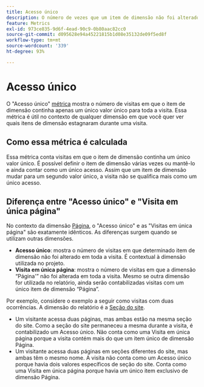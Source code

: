 ```yaml
---
title: Acesso único
description: O número de vezes que um item de dimensão não foi alterado em uma visita.
feature: Metrics
exl-id: 973ce835-9d6f-4ead-90c9-0b80aac82cc0
source-git-commit: d095628e94a45221815b1d08e35132de09f5ed8f
workflow-type: tm+mt
source-wordcount: '339'
ht-degree: 93%

---
```


# Acesso único

O &quot;Acesso único&quot; [métrica](overview.md) mostra o número de visitas em que o item de dimensão continha apenas um único valor único para toda a visita. Essa métrica é útil no contexto de qualquer dimensão em que você quer ver quais itens de dimensão estagnaram durante uma visita.

## Como essa métrica é calculada

Essa métrica conta visitas em que o item de dimensão continha um único valor único. É possível definir o item de dimensão várias vezes ou mantê-lo e ainda contar como um único acesso. Assim que um item de dimensão mudar para um segundo valor único, a visita não se qualifica mais como um único acesso.

## Diferença entre &quot;Acesso único&quot; e &quot;Visita em única página&quot;

No contexto da dimensão [Página](../dimensions/page.md), o &quot;Acesso único&quot; e as &quot;Visitas em única página&quot; são exatamente idênticos. As diferenças surgem quando se utilizam outras dimensões.

* **Acesso único**: mostra o número de visitas em que determinado item de dimensão não foi alterado em toda a visita. É contextual à dimensão utilizada no projeto.
* **Visita em única página**: mostra o número de visitas em que a dimensão “Página&#39;” não foi alterada em toda a visita. Mesmo se outra dimensão for utilizada no relatório, ainda serão contabilizadas visitas com um único item de dimensão “Página”.

Por exemplo, considere o exemplo a seguir como visitas com duas ocorrências. A dimensão do relatório é a [Seção do site](../dimensions/site-section.md).

* Um visitante acessa duas páginas, mas ambas estão na mesma seção do site. Como a seção do site permaneceu a mesma durante a visita, é contabilizado um Acesso único. Não conta como uma Visita em única página porque a visita contém mais do que um item único de dimensão Página.
* Um visitante acessa duas páginas em seções diferentes do site, mas ambas têm o mesmo nome. A visita não conta como um Acesso único porque havia dois valores específicos de seção do site. Conta como uma Visita em única página porque havia um único item exclusivo de dimensão Página.
